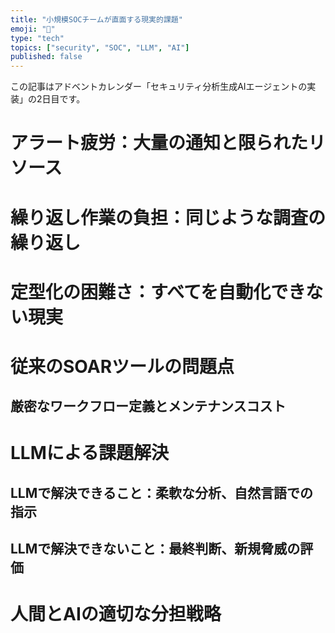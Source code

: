 ```yaml
---
title: "小規模SOCチームが直面する現実的課題"
emoji: "🤖"
type: "tech"
topics: ["security", "SOC", "LLM", "AI"]
published: false
---
```


この記事はアドベントカレンダー「セキュリティ分析生成AIエージェントの実装」の2日目です。

# アラート疲労：大量の通知と限られたリソース

# 繰り返し作業の負担：同じような調査の繰り返し

# 定型化の困難さ：すべてを自動化できない現実

# 従来のSOARツールの問題点

## 厳密なワークフロー定義とメンテナンスコスト

# LLMによる課題解決

## LLMで解決できること：柔軟な分析、自然言語での指示

## LLMで解決できないこと：最終判断、新規脅威の評価

# 人間とAIの適切な分担戦略

